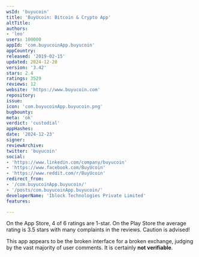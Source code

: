 ```yaml
---
wsId: 'buyucoin'
title: 'BuyUcoin: Bitcoin & Crypto App'
altTitle: 
authors:
- 'leo'
users: 100000
appId: 'com.buyucoinApp.buyucoin'
appCountry: 
released: '2019-02-15'
updated: 2024-12-20
version: '3.42'
stars: 2.4
ratings: 3529
reviews: 12
website: 'https://www.buyucoin.com'
repository: 
issue: 
icon: 'com.buyucoinApp.buyucoin.png'
bugbounty: 
meta: 'ok'
verdict: 'custodial'
appHashes: 
date: '2024-12-23'
signer: 
reviewArchive: 
twitter: 'buyucoin'
social:
- 'https://www.linkedin.com/company/buyucoin'
- 'https://www.facebook.com/BuyUcoin'
- 'https://www.reddit.com/r/BuyUcoin'
redirect_from:
- '/com.buyucoinApp.buyucoin/'
- '/posts/com.buyucoinApp.buyucoin/'
developerName: 'Iblock Technologies Private Limited'
features: 

---
```


On the App Store, 4 of 6 ratings are 1-star. On the Play Store the average
rating is 3.5 stars with many complaints in the reviews. Caution is
advised!

This app appears to be the broken interface for a broken exchange, judging by
the vast majority of user comments. It is certainly **not verifiable**.
